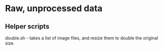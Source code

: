 # Raw, unprocessed data

## Helper scripts

double.sh - takes a list of image files, and resize them to double the original size.